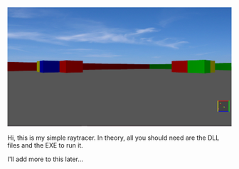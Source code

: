 <img src="キャプチャ.PNG">

Hi, this is my simple raytracer. In theory, all you should need are the DLL files and the EXE to run it. 

I'll add more to this later...

